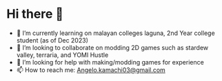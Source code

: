 # Hi there 👋

<!--
**Luxen03/Luxen03** is a ✨ _special_ ✨ repository because its `README.md` (this file) appears on your GitHub profile.

Here are some ideas to get you started:
-->

- 🌱 I’m currently learning on malayan colleges laguna, 2nd Year college student (as of Dec 2023)
- 👯 I’m looking to collaborate on modding 2D games such as stardew valley, terraria, and YOMI Hustle
- 🤔 I’m looking for help with making/modding games for experience
- 📫 How to reach me: Angelo.kamachi03@gmail.com

### 